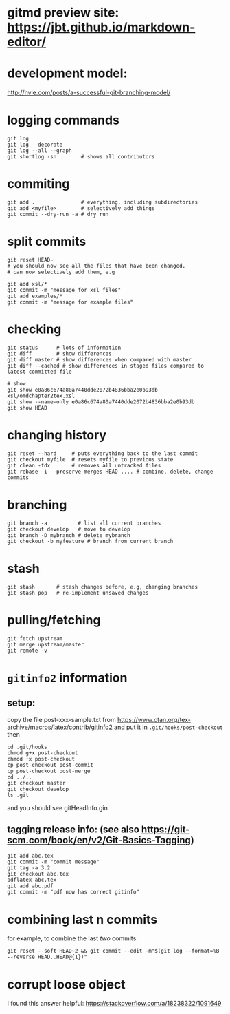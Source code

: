 # gitmd preview site: https://jbt.github.io/markdown-editor/

development model:
=
http://nvie.com/posts/a-successful-git-branching-model/

logging commands
=
```
git log
git log --decorate
git log --all --graph
git shortlog -sn        # shows all contributors
```

commiting
=
```
git add . 				# everything, including subdirectories
git add <myfile>		# selectively add things
git commit --dry-run -a # dry run
```

split commits
=
```
git reset HEAD~
# you should now see all the files that have been changed.
# can now selectively add them, e.g

git add xsl/*
git commit -m "message for xsl files"
git add examples/*
git commit -m "message for example files"
```

checking 
=
```
git status      # lots of information
git diff        # show differences
git diff master # show differences when compared with master
git diff --cached # show differences in staged files compared to latest committed file

# show
git show e0a86c674a80a7440dde2072b4836bba2e0b93db xsl/omdchapter2tex.xsl
git show --name-only e0a86c674a80a7440dde2072b4836bba2e0b93db
git show HEAD
```

changing history
=
```
git reset --hard     # puts everything back to the last commit
git checkout myfile  # resets myfile to previous state
git clean -fdx       # removes all untracked files
git rebase -i --preserve-merges HEAD .... # combine, delete, change commits
```

branching
=
```
git branch -a 		   # list all current branches
git checkout develop   # move to develop
git branch -D mybranch # delete mybranch
git checkout -b myfeature # branch from current branch
```

stash
=
```
git stash  		# stash changes before, e.g, changing branches
git stash pop	# re-implement unsaved changes
```

pulling/fetching
=
```
git fetch upstream
git merge upstream/master
git remote -v
```

`gitinfo2` information
=
setup:
-
copy the file post-xxx-sample.txt from https://www.ctan.org/tex-archive/macros/latex/contrib/gitinfo2
and put it in `.git/hooks/post-checkout`
then
```
cd .git/hooks
chmod g+x post-checkout
chmod +x post-checkout
cp post-checkout post-commit
cp post-checkout post-merge
cd ../..
git checkout master
git checkout develop
ls .git
```
and you should see gitHeadInfo.gin

tagging release info: (see also https://git-scm.com/book/en/v2/Git-Basics-Tagging)
-
```
git add abc.tex
git commit -m "commit message"
git tag -a 3.2
git checkout abc.tex
pdflatex abc.tex 
git add abc.pdf
git commit -m "pdf now has correct gitinfo"

```
combining last n commits
=
for example, to combine the last *two* commits:
```
git reset --soft HEAD~2 && git commit --edit -m"$(git log --format=%B --reverse HEAD..HEAD@{1})"
```
corrupt loose object
=
I found this answer helpful: https://stackoverflow.com/a/18238322/1091649
